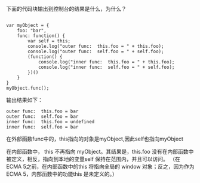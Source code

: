 下面的代码块输出到控制台的结果是什么，为什么？


```

var myObject = {
    foo: "bar",
    func: function() {
        var self = this;
        console.log("outer func:  this.foo = " + this.foo);
        console.log("outer func:  self.foo = " + self.foo);
        (function() {
            console.log("inner func:  this.foo = " + this.foo);
            console.log("inner func:  self.foo = " + self.foo);
        })()
    }
}
myObject.func();

```

输出结果如下：

```
outer func:  this.foo = bar
outer func:  self.foo = bar
inner func:  this.foo = undefined
inner func:  self.foo = bar

```

在外部函数func中的，this指向的对象是myObject,因此self也指向myObject

在内部函数中， this 不再指向 myObject。其结果是，this.foo 没有在内部函数中被定义，相反，指向到本地的变量self 保持在范围内，并且可以访问。 （在ECMA 5之前，在内部函数中的this 将指向全局的 window 对象；反之，因为作为ECMA 5，内部函数中的功能this 是未定义的。）